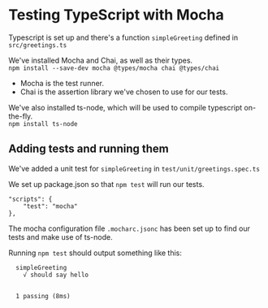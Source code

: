 # Testing TypeScript with Mocha

Typescript is set up and there's a function `simpleGreeting` defined in `src/greetings.ts`

We've installed Mocha and Chai, as well as their types.\
`npm install --save-dev mocha @types/mocha chai @types/chai`

- Mocha is the test runner.
- Chai is the assertion library we've chosen to use for our tests.

We've also installed ts-node, which will be used to compile typescript on-the-fly.\
`npm install ts-node`


## Adding tests and running them

We've added a unit test for `simpleGreeting` in `test/unit/greetings.spec.ts`

We set up package.json so that `npm test` will run our tests.
```
"scripts": {
    "test": "mocha"
},
```

The mocha configuration file `.mocharc.jsonc` has been set up to find our tests and make use of ts-node. 

Running `npm test` should output something like this:
```
  simpleGreeting
    √ should say hello


  1 passing (8ms)
```